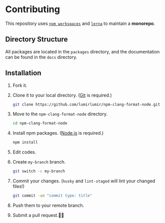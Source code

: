 # Contributing

This repository uses [`npm workspaces`](https://docs.npmjs.com/cli/using-npm/workspaces) and [`lerna`](https://lerna.js.org/) to maintain a **monorepo**.

## Directory Structure

All packages are located in the `packages` directory, and the documentation can be found in the `docs` directory.

## Installation

1. Fork it.

1. Clone it to your local directory. ([Git](https://git-scm.com/downloads) is required.)

    ```bash
    git clone https://github.com/lumirlumir/npm-clang-format-node.git
    ```

1. Move to the `npm-clang-format-node` directory.

    ```bash
    cd npm-clang-format-node
    ```

1. Install npm packages. ([Node.js](https://nodejs.org/en) is required.)

    ```bash
    npm install
    ```

1. Edit codes.

1. Create `my-branch` branch.

    ```bash
    git switch -c my-branch
    ```

1. Commit your changes. (`husky` and `lint-staged` will lint your changed files!)

    ```bash
    git commit -am "commit type: title"
    ```

1. Push them to your remote branch.

1. Submit a pull request.🙇‍♂️
